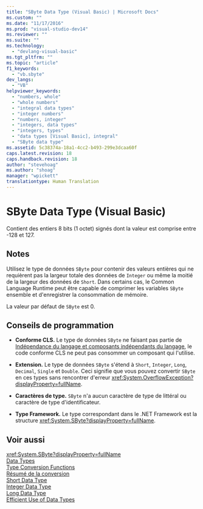 ```yaml
---
title: "SByte Data Type (Visual Basic) | Microsoft Docs"
ms.custom: ""
ms.date: "11/17/2016"
ms.prod: "visual-studio-dev14"
ms.reviewer: ""
ms.suite: ""
ms.technology: 
  - "devlang-visual-basic"
ms.tgt_pltfrm: ""
ms.topic: "article"
f1_keywords: 
  - "vb.sbyte"
dev_langs: 
  - "VB"
helpviewer_keywords: 
  - "numbers, whole"
  - "whole numbers"
  - "integral data types"
  - "integer numbers"
  - "numbers, integer"
  - "integers, data types"
  - "integers, types"
  - "data types [Visual Basic], integral"
  - "SByte data type"
ms.assetid: 5c38374a-18a1-4cc2-b493-299e3dcaa60f
caps.latest.revision: 18
caps.handback.revision: 18
author: "stevehoag"
ms.author: "shoag"
manager: "wpickett"
translationtype: Human Translation
---
```

# SByte Data Type (Visual Basic)
Contient des entiers 8 bits \(1 octet\) signés dont la valeur est comprise entre \-128 et 127.  
  
## Notes  
 Utilisez le type de données `SByte` pour contenir des valeurs entières qui ne requièrent pas la largeur totale des données de `Integer` ou même la moitié de la largeur des données de `Short`.  Dans certains cas, le Common Language Runtime peut être capable de comprimer les variables `SByte` ensemble et d'enregistrer la consommation de mémoire.  
  
 La valeur par défaut de `SByte` est 0.  
  
## Conseils de programmation  
  
-   **Conforme CLS.** Le type de données `SByte` ne faisant pas partie de [Indépendance du langage et composants indépendants du langage](../Topic/Language%20Independence%20and%20Language-Independent%20Components.md), le code conforme CLS ne peut pas consommer un composant qui l'utilise.  
  
-   **Extension.** Le type de données `SByte` s'étend à `Short`, `Integer`, `Long`, `Decimal`, `Single` et `Double`.  Ceci signifie que vous pouvez convertir `SByte` en ces types sans rencontrer d'erreur <xref:System.OverflowException?displayProperty=fullName>.  
  
-   **Caractères de type.**  `SByte` n'a aucun caractère de type de littéral ou caractère de type d'identificateur.  
  
-   **Type Framework.** Le type correspondant dans le .NET Framework est la structure <xref:System.SByte?displayProperty=fullName>.  
  
## Voir aussi  
 <xref:System.SByte?displayProperty=fullName>   
 [Data Types](../../../visual-basic/language-reference/data-types/data-type-summary.md)   
 [Type Conversion Functions](../../../visual-basic/language-reference/functions/type-conversion-functions.md)   
 [Résumé de la conversion](../../../visual-basic/language-reference/keywords/conversion-summary.md)   
 [Short Data Type](../../../visual-basic/language-reference/data-types/short-data-type.md)   
 [Integer Data Type](../../../visual-basic/language-reference/data-types/integer-data-type.md)   
 [Long Data Type](../../../visual-basic/language-reference/data-types/long-data-type.md)   
 [Efficient Use of Data Types](../../../visual-basic/programming-guide/language-features/data-types/efficient-use-of-data-types.md)